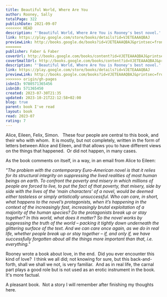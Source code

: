 ```yaml
---  
title: Beautiful World, Where Are You  
author: Rooney, Sally  
totalPage: 322  
publishDate: 2021-09-07  
<<<<<<< HEAD
description: "'Beautiful World, Where Are You is Rooney's best novel.' THE TIMES*The Sunday Times and Global number one bestseller**Winner of Novel of the Year at the An Post Irish Book Awards*Alice, a novelist, meets Felix, who works in a warehouse, and asks him if he'd like to travel to Rome with her. In Dublin, her best friend Eileen is getting over a break-up and slips back into flirting with Simon, a man she has known since childhood.Alice, Felix, Eileen and Simon are still young - but life is catching up with them. They desire each other, they delude each other, they get together, they break apart. They worry about sex and friendship and the world they live in. Are they standing in the last lighted room before the darkness, bearing witness to something? Will they find a way to believe in a beautiful world?'A tour de force. The dialogue never falters, and the prose burns up the page.'GUARDIAN'Rooney's strongest writing thus far . . . There is a touching honesty and truthfulness in these pages, along with a quiet brilliance.'FINANCIAL TIMES'The book moved me to tears more than once . . . Rooney's best novel.'THE TIMES'Rooney's best novel yet. Funny and smart, full of sex and love and people doing their best to connect.'Brandon Taylor, NEW YORK TIMES'Written with immense skill and illuminated by an endlessly incisive intelligence.'IRISH TIMES'Beautiful World, Where Are You is not just worth reading. It's worth thinking about.'IRISH INDEPENDENT'Brilliantly done: gripping, steamy, unbearably sad.'TELEGRAPH"  
link: https://play.google.com/store/books/details?id=VJETEAAAQBAJ  
previewLink: http://books.google.de/books?id=VJETEAAAQBAJ&printsec=frontcover&dq=Sally+Rooney,+Beautiful+World,+Where+Are+You&hl=&as_pt=BOOKS&cd=3&source=gbs_api  
=======
publisher: Faber & Faber  
coverUrl: http://books.google.com/books/content?id=VJETEAAAQBAJ&printsec=frontcover&img=1&zoom=1&edge=curl&source=gbs_api  
coverSmallUrl: http://books.google.com/books/content?id=VJETEAAAQBAJ&printsec=frontcover&img=1&zoom=5&edge=curl&source=gbs_api  
description: "'Beautiful World, Where Are You is Rooney's best novel.' THE TIMES*The Sunday Times and Global number one bestseller**Winner of Novel of the Year at the An Post Irish Book Awards*Alice, a novelist, meets Felix, who works in a warehouse, and asks him if he'd like to travel to Rome with her. In Dublin, her best friend Eileen is getting over a break-up and slips back into flirting with Simon, a man she has known since childhood.Alice, Felix, Eileen and Simon are still young - but life is catching up with them. They desire each other, they delude each other, they get together, they break apart. They worry about sex and friendship and the world they live in. Are they standing in the last lighted room before the darkness, bearing witness to something? Will they find a way to believe in a beautiful world?'A tour de force. The dialogue never falters, and the prose burns up the page.'GUARDIAN'Rooney's strongest writing thus far . . . There is a touching honesty and truthfulness in these pages, along with a quiet brilliance.'FINANCIAL TIMES'The book moved me to tears more than once . . . Rooney's best novel.'THE TIMES'Rooney's best novel yet. Funny and smart, full of sex and love and people doing their best to connect.'Brandon Taylor, NEW YORK TIMES'Written with immense skill and illuminated by an endlessly incisive intelligence.'IRISH TIMES'Beautiful World, Where Are You is not just worth reading. It's worth thinking about.'IRISH INDEPENDENT'Brilliantly done: gripping, steamy, unbearably sad.'TELEGRAPH"  
link: https://play.google.com/store/books/details?id=VJETEAAAQBAJ  
previewLink: http://books.google.com/books?id=VJETEAAAQBAJ&printsec=frontcover&dq=Sally+Rooney,+Beautiful+World,+Where+Are+You&hl=&as_pt=BOOKS&cd=3&source=gbs_api  
>>>>>>> origin/gh-pages
isbn13: 9780571365456  
isbn10: 571365450  
created: 2023-07-30T21:35  
updated: 2023-10-21T22:12:58+02:00  
blog: true  
parent: book I've read  
layout: book  
read: 2023-07  
rating: 7  
---  
```

  
Alice, Eileen, Felix, Simon.   These four people are central to this book, and their who with whom.  It is mostly, but not completely, written in the form of letters between Alice and Eileen, and that allows you to have different views on the things that happened.  Or did not happen, in many cases.  
  
As the book comments on itself, in a way, in an email from Alice to Eileen:  
  
_"The problem with the contemporary Euro-American novel is that it relies for its structural integrity on suppressing the lived realities of most human beings on earth. To confront the poverty and misery in which millions of people are forced to live, to put the fact of that poverty, that misery, side by side with the lives of the ‘main characters’ of a novel, would be deemed either tasteless or simply artistically unsuccessful. Who can care, in short, what happens to the novel’s protagonists, when it’s happening in the context of the increasingly fast, increasingly brutal exploitation of a majority of the human species? Do the protagonists break up or stay together? In this world, what does it matter? So the novel works by suppressing the truth of the world – packing it tightly down underneath the glittering surface of the text. And we can care once again, as we do in real life, whether people break up or stay together – if, and only if, we have successfully forgotten about all the things more important than that, i.e. everything."_  
  
Rooney wrote a book about love, in the end.  Did you ever encounter this kind of love?  I think we all did; not knowing for sure, but this back-and-forth, shall we shall we not, is very familiar.  And as in real life, the carnal part plays a good role but is not used as an erotic instrument in the book.  It's more factual.  
  
A pleasant book.  Not a story I will remember after finishing my thoughts here.